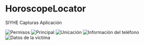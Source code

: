 # HoroscopeLocator
SIYHE
Capturas Aplicación

![Permisos](/Capturas/permisos.jpeg)
![Principal](/Capturas/main.jpeg)
![Unicación](/Capturas/ubicacion.jpeg)
![Información del teléfono](/Capturas/telefono.jpeg)
![Datos de la víctima](/Capturas/DatosVictima2.png)

